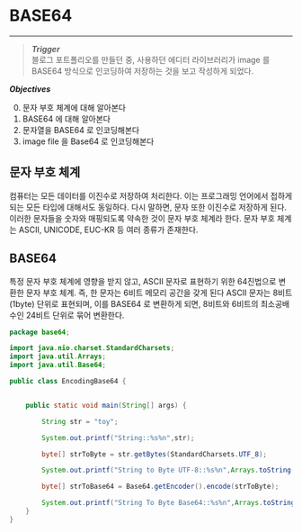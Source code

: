 # BASE64

---

> ***Trigger*** <br>
> 블로그 포트폴리오를 만들던 중, 사용하던 에디터 라이브러리가 image 를 BASE64 방식으로 인코딩하여 저장하는 것을 보고 작성하게 되었다. 

***Objectives***

0. 문자 부호 체계에 대해 알아본다
1. BASE64 에 대해 알아본다
2. 문자열을 BASE64 로 인코딩해본다
3. image file 을 Base64 로 인코딩해본다

## 문자 부호 체계

컴퓨터는 모든 데이터를 이진수로 저장하여 처리한다. 이는 프로그래밍 언어에서 접하게 되는 모든 타입에 대해서도 동일하다. 다시 말하면, 문자 또한 이진수로 저장하게 된다. <br>
이러한 문자들을 숫자와 매핑되도록 약속한 것이 문자 부호 체계라 한다. 문자 부호 체계는 ASCII, UNICODE, EUC-KR 등 여러 종류가 존재한다.

## BASE64

특정 문자 부호 체계에 영향을 받지 않고, ASCII 문자로 표현하기 위한 64진법으로 변환한 문자 부호 체계. 즉, 한 문자는 6비트 메모리 공간을 갖게 된다
ASCII 문자는 8비트(1byte) 단위로 표현되며, 이를 BASE64 로 변환하게 되면, 8비트와 6비트의 최소공배수인 24비트 단위로 묶어 변환한다.

```java
package base64;

import java.nio.charset.StandardCharsets;
import java.util.Arrays;
import java.util.Base64;

public class EncodingBase64 {


    public static void main(String[] args) {

        String str = "toy";

        System.out.printf("String::%s%n",str);

        byte[] strToByte = str.getBytes(StandardCharsets.UTF_8);

        System.out.printf("String to Byte UTF-8::%s%n",Arrays.toString(strToByte));

        byte[] strToBase64 = Base64.getEncoder().encode(strToByte);

        System.out.printf("String To Byte Base64::%s%n",Arrays.toString(strToBase64));
    }
}
```